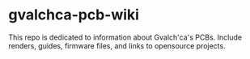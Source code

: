 # gvalchca-pcb-wiki
This repo is dedicated to information about Gvalch'ca's PCBs. Include renders, guides, firmware files, and links to opensource projects.
